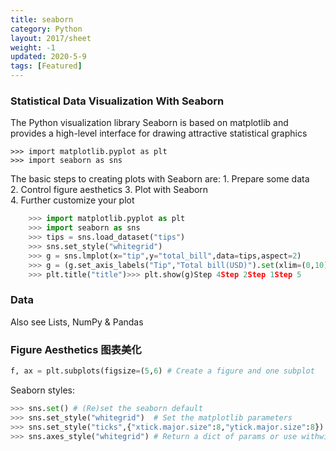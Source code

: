 ```yaml
---
title: seaborn
category: Python
layout: 2017/sheet
weight: -1
updated: 2020-5-9
tags: [Featured]
---
```


### Statistical Data Visualization With Seaborn
The Python visualization library Seaborn is based on matplotlib and provides a high-level interface for drawing attractive statistical graphics

    >>> import matplotlib.pyplot as plt
    >>> import seaborn as sns

The basic steps to creating plots with Seaborn are:
    1. Prepare some data    
    2. Control figure aesthetics
    3. Plot with Seaborn  
    4. Further customize your plot

```py
    >>> import matplotlib.pyplot as plt
    >>> import seaborn as sns
    >>> tips = sns.load_dataset("tips")
    >>> sns.set_style("whitegrid")
    >>> g = sns.lmplot(x="tip",y="total_bill",data=tips,aspect=2)
    >>> g = (g.set_axis_labels("Tip","Total bill(USD)").set(xlim=(0,10),ylim=(0,100)))
    >>> plt.title("title")>>> plt.show(g)Step 4Step 2Step 1Step 5
```


### Data

Also see Lists, NumPy & Pandas

### Figure Aesthetics 图表美化

```py
f, ax = plt.subplots(figsize=(5,6) # Create a figure and one subplot
```
Seaborn styles:
```py
>>> sns.set() # (Re)set the seaborn default
>>> sns.set_style("whitegrid")  # Set the matplotlib parameters
>>> sns.set_style("ticks",{"xtick.major.size":8,"ytick.major.size":8}) # Set the matplotlib parameters
>>> sns.axes_style("whitegrid") # Return a dict of params or use withwith to temporarily set the style
```